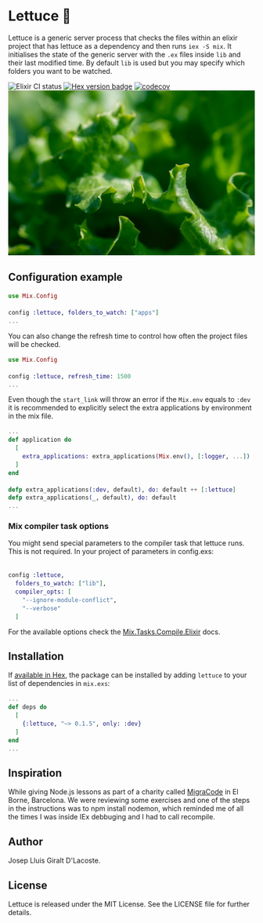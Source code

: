 # Lettuce 🥬

<!-- MDOC -->

Lettuce is a generic server process that checks the files within an elixir
project that has lettuce as a dependency and then runs `iex -S mix`. It
initialises the state of the generic server with the `.ex` files inside `lib`
and their last modified time. By default `lib` is used but you may specify which
folders you want to be watched.

![Elixir CI status](https://github.com/gilacost/lettuce/workflows/Elixir%20CI/badge.svg)&nbsp;[![Hex version badge](https://img.shields.io/hexpm/v/lettuce.svg)](https://hex.pm/packages/lettuce)&nbsp;[![codecov](https://codecov.io/gh/gilacost/lettuce/branch/master/graph/badge.svg)](https://codecov.io/gh/gilacost/lettuce)![](/priv/lettuce.jpg)

## Configuration example

```elixir
use Mix.Config

config :lettuce, folders_to_watch: ["apps"]
...
```
You can also change the refresh time to control how often the project files
will be checked.

```elixir
use Mix.Config

config :lettuce, refresh_time: 1500
...

```
Even though the `start_link` will throw an error if the `Mix.env` equals to
`:dev` it is recommended to explicitly select the extra applications by
environment in the mix file.

```elixir
...
def application do
  [
    extra_applications: extra_applications(Mix.env(), [:logger, ...])
  ]
end

defp extra_applications(:dev, default), do: default ++ [:lettuce]
defp extra_applications(_, default), do: default
...
```

### Mix compiler task options

You might send special parameters to the compiler task that lettuce runs. This
is not required. In your project of parameters in config.exs:

```elixir

config :lettuce,
  folders_to_watch: ["lib"],
  compiler_opts: [
    "--ignore-module-conflict",
    "--verbose"
  ]
```

For the available options check the [Mix.Tasks.Compile.Elixir](https://github.com/elixir-lang/elixir/blob/v1.1.1/lib/mix/lib/mix/tasks/compile.elixir.ex#L1) docs.

<!-- MDOC -->

## Installation

If [available in Hex](https://hex.pm/docs/publish), the package can be installed
by adding `lettuce` to your list of dependencies in `mix.exs`:

```elixir
...
def deps do
  [
    {:lettuce, "~> 0.1.5", only: :dev}
  ]
end
...
```

## Inspiration

While giving Node.js lessons as part of a charity called [MigraCode](https://migracode.eu/)
in El Borne, Barcelona. We were reviewing some exercises and one of the steps in
the instructions was to npm install nodemon, which reminded me of all the times
I was inside IEx debbuging and I had to call recompile.

## Author

Josep Lluis Giralt D'Lacoste.

## License

Lettuce is released under the MIT License. See the LICENSE file for further
details.
